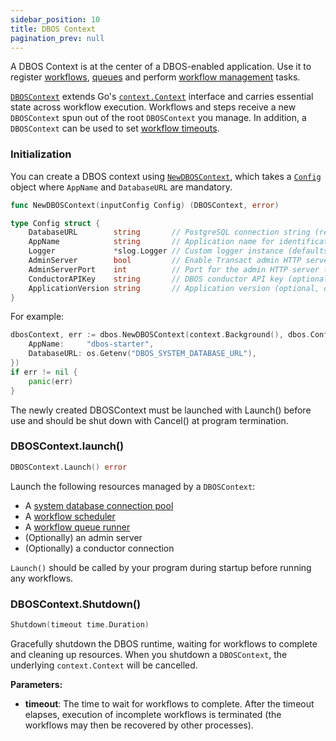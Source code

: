 ```yaml
---
sidebar_position: 10
title: DBOS Context
pagination_prev: null
---
```


A DBOS Context is at the center of a DBOS-enabled application. Use it to register [workflows](./workflow-tutorial.md), [queues](./queue-tutorial.md) and perform [workflow management](./workflow-management.md) tasks.

[`DBOSContext`](https://pkg.go.dev/github.com/dbos-inc/dbos-transact-golang/dbos#DBOSContext) extends Go's [`context.Context`](https://pkg.go.dev/context#Context) interface and carries essential state across workflow execution. Workflows and steps receive a new `DBOSContext` spun out of the root `DBOSContext` you manage. In addition, a `DBOSContext` can be used to set [workflow timeouts](./workflow-tutorial.md#workflow-timeouts).

### Initialization

You can create a DBOS context using [`NewDBOSContext`](https://pkg.go.dev/github.com/dbos-inc/dbos-transact-golang/dbos#NewDBOSContext), which takes a [`Config`](https://pkg.go.dev/github.com/dbos-inc/dbos-transact-golang/dbos#Config) object where `AppName` and `DatabaseURL` are mandatory.

```go
func NewDBOSContext(inputConfig Config) (DBOSContext, error)
```

```go
type Config struct {
    DatabaseURL        string       // PostgreSQL connection string (required)
    AppName            string       // Application name for identification (required)
    Logger             *slog.Logger // Custom logger instance (defaults to a new slog logger)
    AdminServer        bool         // Enable Transact admin HTTP server (disabled by default)
    AdminServerPort    int          // Port for the admin HTTP server (default: 3001)
    ConductorAPIKey    string       // DBOS conductor API key (optional)
    ApplicationVersion string       // Application version (optional, overridden by DBOS__APPVERSION env var)
}
```

For example:
```go
dbosContext, err := dbos.NewDBOSContext(context.Background(), dbos.Config{
    AppName:     "dbos-starter",
    DatabaseURL: os.Getenv("DBOS_SYSTEM_DATABASE_URL"),
})
if err != nil {
    panic(err)
}
```

The newly created DBOSContext must be launched with Launch() before use and should be shut down with Cancel() at program termination.

### DBOSContext.launch()

```go
DBOSContext.Launch() error
```

Launch the following resources managed by a `DBOSContext`:
- A [system database connection pool](../../explanations/system-tables.md)
- A [workflow scheduler](./workflow-tutorial.md#scheduled-workflows)
- A [workflow queue runner](./queue-tutorial.md)
- (Optionally) an admin server
- (Optionally) a conductor connection

`Launch()` should be called by your program during startup before running any workflows.

### DBOSContext.Shutdown()

```go
Shutdown(timeout time.Duration)
```

Gracefully shutdown the DBOS runtime, waiting for workflows to complete and cleaning up resources. When you shutdown a `DBOSContext`, the underlying `context.Context` will be cancelled.

**Parameters:**
- **timeout**: The time to wait for workflows to complete. After the timeout elapses, execution of incomplete workflows is terminated (the workflows may then be recovered by other processes).